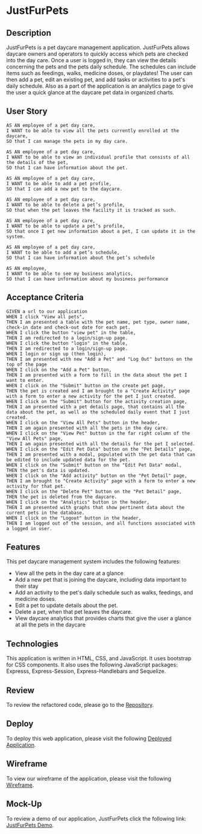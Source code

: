 # JustFurPets

## Description
JustFurPets is a pet daycare management application.  JustFurPets allows daycare owners and operators to quickly access which pets are checked into the day care.  Once a user is logged in, they can view the details concerning the pets and the pets daily schedule.  The schedules can include items such as feedings, walks, medicine doses, or playdates!  The user can then add a pet, edit an existing pet, and add tasks or activities to a pet's daily schedule.  Also as a part of the application is an analytics page to give the user a quick glance at the daycare pet data in organized charts.

## User Story
```
AS AN employee of a pet day care, 
I WANT to be able to view all the pets currently enrolled at the daycare,
SO that I can manage the pets in my day care.

AS AN employee of a pet day care,
I WANT to be able to view an individual profile that consists of all the details of the pet,
SO that I can have information about the pet.

AS AN employee of a pet day care,
I WANT to be able to add a pet profile,
SO that I can add a new pet to the daycare.

AS AN employee of a pet day care,
I WANT to be able to delete a pet’s profile, 
SO that when the pet leaves the facility it is tracked as such.

AS AN employee of a pet day care,
I WANT to be able to update a pet’s profile,
SO that once I get new information about a pet, I can update it in the system.

AS AN employee of a pet day care,
I WANT to be able to add a pet’s schedule,
SO that I can have information about the pet’s schedule

AS AN employee,
I WANT to be able to see my business analytics,
SO that I can have information about my business performance
```

## Acceptance Criteria
```
GIVEN a url to our application
WHEN I click "View all pets",
THEN I am presented a table with the pet name, pet type, owner name, check-in date and check-out date for each pet.
WHEN I click the button "view pet" in the table,
THEN I am redirected to a login/sign-up page.
WHEN I click the button "login" in the table,
THEN I am redirected to a login/sign-up page.
WHEN I login or sign up (then login),
THEN I am presented with new "Add a Pet" and "Log Out" buttons on the top of the page
WHEN I click on the "Add a Pet" button,
THEN I am presented with a form to fill in the data about the pet I want to enter.
WHEN I click on the "Submit" button on the create pet page,
THEN the pet is created and I am brought to a "Create Activity" page with a form to enter a new activity for the pet I just created.
WHEN I click on the "Submit" button for the activity creation page,
THEN I am presented with a pet details page, that contains all the data about the pet, as well as the scheduled daily event that I just created.
WHEN I click on the "View All Pets" button in the header, 
THEN I am again presented with all the pets in the day care.
WHEN I click on the "View Pet" button in the far right column of the "View All Pets" page, 
THEN I am again presented with all the details for the pet I selected.
WHEN I click on the "Edit Pet Data" button on the "Pet Details" page,
THEN I am presented with a modal, populated with the pet data that can be edited to include updated data for the pet.
WHEN I click on the "Submit" button on the "Edit Pet Data" modal,
THEN the pet's data is updated.
WHEN I click on the "Add activity" button on the "Pet Detail" page,
THEN I am brought to "Create Activity" page with a form to enter a new activity for that pet.
WHEN I click on the "Delete Pet" button on the "Pet Detail" page,
THEN the pet is deleted from the daycare.
WHEN I click on the "Analytics" button in the header,
THEN I am presented with graphs that show pertinent data about the current pets in the database.
WHEN I click on the "Logout" button in the header,
THEN I am logged out of the session, and all functions associated with a logged in user.
```
## Features
This pet daycare management system includes the following features:
- View all the pets in the day care at a glance
- Add a new pet that is joining the daycare, including data important to their stay
- Add an activity to the pet's daily schedule such as walks, feedings, and medicine doses.
- Edit a pet to update details about the pet.
- Delete a pet, when that pet leaves the daycare.
- View daycare analytics that provides charts that give the user a glance at all the pets in the daycare

## Technologies
This application is written in HTML, CSS, and JavaScript.  It uses bootstrap for CSS components.  It also uses the following JavaScript packages: Expresss, Express-Session, Express-Handlebars and Sequelize.

## Review
To review the refactored code, please go to the [Repository](https://github.com/sistaniabong/justFurPets).

## Deploy
To deploy this web application, please visit the following [Deployed Application](################).

## Wireframe
To view our wireframe of the application, please visit the following [Wireframe](https://app.diagrams.net/#G1SwBIgeZEFHQQsWg6lTAp4p64fP13I1uB).

## Mock-Up
To review a demo of our application, JustFurPets click the following link: [JustFurPets Demo](https://watch.screencastify.com/v/cfX9tYCG1P5l71olIJDf).

